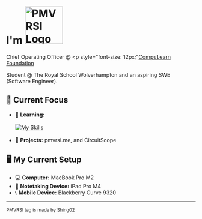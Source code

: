   <h1 style="vertical-align: middle">
      I'm <img src="https://cdn.discordapp.com/attachments/1249331121238442090/1302622279410384956/Pmvrsi.png?ex=6728c908&is=67277788&hm=aa2a6c3e9fdf71598fefac1c7ccebe659056e3ee860ba5f6a28e9b5904b359c6&" alt="PMVRSI Logo" width="100">
  </h1>

  Chief Operating Officer @  <p style="font-size: 12px;"<a href="https://github.com/CompuLearn-Foundation">CompuLearn Foundation</a></p>
</div>Student @ The Royal School Wolverhampton and an aspiring SWE (Software Engineer).   

  ## 🔭 Current Focus
  * 🌱 **Learning:** <br><br>
    [![My Skills](https://skillicons.dev/icons?i=html,css,js,py,swift&perline=5&theme=light&size=32)](https://skillicons.dev) 
    <br><br>
  * 📁 **Projects:** pmvrsi.me, and CircuitScope

  ## 🖥️ My Current Setup
  * 💻  **Computer:** MacBook Pro M2
  * 📱 **Notetaking Device:** iPad Pro M4
  * 📞 **Mobile Device:** Blackberry Curve 9320

  ---

  <p style="font-size: 12px;">PMVRSI tag is made by <a href="https://www.youtube.com/@Shing02tv">Shing02</a></p>
</div>
